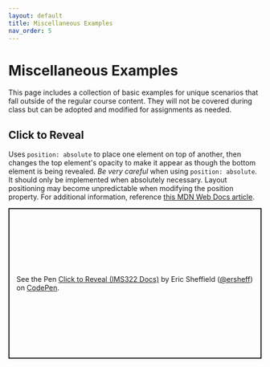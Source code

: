 ```yaml
---
layout: default
title: Miscellaneous Examples
nav_order: 5
---
```

# Miscellaneous Examples
This page includes a collection of basic examples for unique scenarios that fall outside of the regular course content. They will not be covered during class but can be adopted and modified for assignments as needed.
## Click to Reveal
Uses `position: absolute` to place one element on top of another, then changes the top element's opacity to make it appear as though the bottom element is being revealed. *Be very careful* when using `position: absolute`. It should only be implemented when absolutely necessary. Layout positioning may become unpredictable when modifying the position property. For additional information, reference [this MDN Web Docs article](https://developer.mozilla.org/en-US/docs/Web/CSS/position).
<p class="codepen" data-height="300" data-default-tab="html,result" data-slug-hash="BabBQWW" data-editable="true" data-user="ersheff" style="height: 300px; box-sizing: border-box; display: flex; align-items: center; justify-content: center; border: 2px solid; margin: 1em 0; padding: 1em;">
  <span>See the Pen <a href="https://codepen.io/ersheff/pen/BabBQWW">
  Click to Reveal (IMS322 Docs)</a> by Eric Sheffield (<a href="https://codepen.io/ersheff">@ersheff</a>)
  on <a href="https://codepen.io">CodePen</a>.</span>
</p>
<script async src="https://cpwebassets.codepen.io/assets/embed/ei.js"></script>